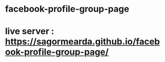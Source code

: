 # facebook-profile-group-page
# live server :  https://sagormearda.github.io/facebook-profile-group-page/

